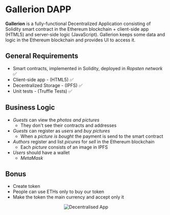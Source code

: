 ﻿# Gallerion DAPP
**Gallerion** is a fully-functional Decentralized Application consisting of Solidity smart contract in the Ethereum blockchain + client-side app (HTML5) and server-side logic (JavaScript). Gallerion keeps some data and logic in the Ethereum blockchain and provides UI to access it.

## General Requirements
- Smart contracts, implemented in Solidity, deployed in *Ropsten network* ✅
- Client-side app - (HTML5) ✅
- Decentralized Storage - (IPFS) ✅
- Unit tests - (Truffle Tests) ✅

## Business Logic
- *Guests* can view the *photos and pictures*
  - They don't see their contracts and addresses
- *Guests* can register as *users* and *buy pictures*
  - When a *picture is bought* the payment is send to the smart contract
- *Authors* register and list *picures* for *sell* in the Ethereum blockchain
  - Each *picture* consists of an image in IPFS
- *Users* should have a wallet
  - *MetaMask*
  
## Bonus 
- Create token
- People can use ETHs only to buy our token
- Make the token the main currency and accept only it

<p align="center">
<img src="https://tuku.vimsky.com/images/2018/02/80dc7f722a344d6d84556e990ff16018.jpg" alt="Decentralised App">
</p>
